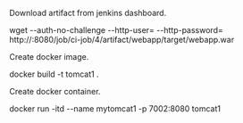 Download artifact from jenkins dashboard.

wget --auth-no-challenge --http-user=<jenkinsuser> --http-password=<jenkinspassword> http://<Jenkins Public IP>:8080/job/ci-job/4/artifact/webapp/target/webapp.war

Create docker image.

docker build -t tomcat1 .


Create docker container.

docker run -itd --name mytomcat1 -p 7002:8080 tomcat1

